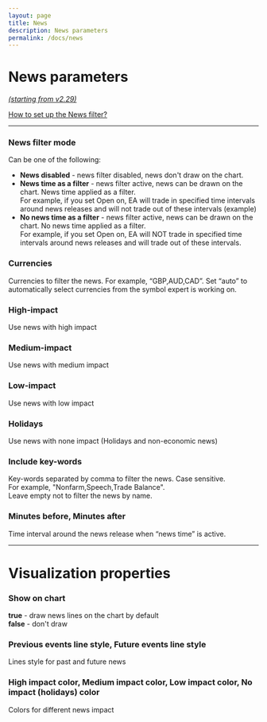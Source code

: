 ```yaml
---
layout: page
title: News
description: News parameters
permalink: /docs/news
---
```


# News parameters

[*(starting from v2.29)*](/docs/versions-history#20210403-229)

[How to set up the News filter?](https://communitypowerea.userecho.com/en/communities/7/topics/393-how-to-set-up-the-news-filter)


<hr>

### News filter mode

Can be one of the following:<br/>
* **News disabled** - news filter disabled, news don't draw on the chart.
* **News time as a filter** - news filter active, news can be drawn on the chart. News time applied as a filter.<br/>For example, if you set Open on, EA will trade in specified time intervals around news releases and will not trade out of these intervals (example)
* **No news time as a filter** - news filter active, news can be drawn on the chart. No news time applied as a filter.<br/>For example, if you set Open on, EA will NOT trade in specified time intervals around news releases and will trade out of these intervals.


### Currencies

Currencies to filter the news. For example, “GBP,AUD,CAD”.
Set “auto” to automatically select currencies from the symbol expert is working on.


### High-impact

Use news with high impact


### Medium-impact

Use news with medium impact


### Low-impact

Use news with low impact


### Holidays

Use news with none impact (Holidays and non-economic news)


### Include key-words

Key-words separated by comma to filter the news. Case sensitive.<br/>
For example, "Nonfarm,Speech,Trade Balance".<br/>
Leave empty not to filter the news by name.


### Minutes before, Minutes after

Time interval around the news release when “news time” is active.


<hr>

# Visualization properties

### Show on chart

**true** - draw news lines on the chart by default<br/>
**false** - don't draw


### Previous events line style, Future events line style

Lines style for past and future news


### High impact color, Medium impact color, Low impact color, No impact (holidays) color

Colors for different news impact